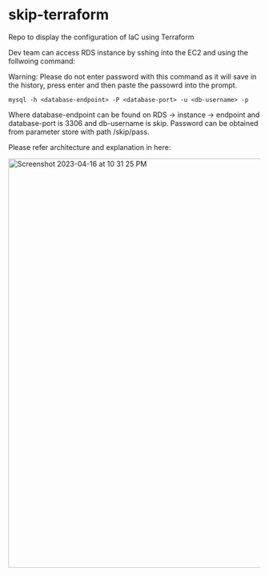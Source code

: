 # skip-terraform
Repo to display the configuration of IaC using Terraform

Dev team can access RDS instance by sshing into the EC2 and using the follwoing command:

Warning: Please do not enter password with this command as it will save in the history, press enter and then paste the passowrd into the prompt.
```
mysql -h <database-endpoint> -P <database-port> -u <db-username> -p
```
Where database-endpoint can be found on RDS -> instance -> endpoint and database-port is 3306 and db-username is skip. Password can be obtained from parameter store with path /skip/pass. 

Please refer architecture and explanation in here:

<img width="816" alt="Screenshot 2023-04-16 at 10 31 25 PM" src="https://user-images.githubusercontent.com/20404165/232389710-d1f26bf1-be37-40f1-9b71-b56f5b205426.png">
